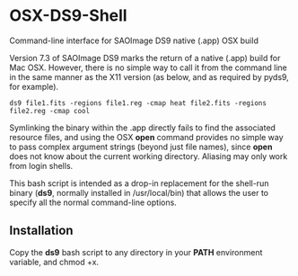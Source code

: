 OSX-DS9-Shell
=============

Command-line interface for SAOImage DS9 native (.app) OSX build

Version 7.3 of SAOImage DS9 marks the return of a native (.app) build for Mac OSX. However, there is no simple way to call it from the command line in the same manner as the X11 version (as below, and as required by pyds9, for example).

    ds9 file1.fits -regions file1.reg -cmap heat file2.fits -regions file2.reg -cmap cool

Symlinking the binary within the .app directly fails to find the associated resource files, and using the OSX **open** command provides no simple way to pass complex argument strings (beyond just file names), since **open** does not know about the current working directory. Aliasing may only work from login shells.

This bash script is intended as a drop-in replacement for the shell-run binary (**ds9**, normally installed in /usr/local/bin) that allows the user to specify all the normal command-line options.

Installation
------------
Copy the **ds9** bash script to any directory in your **PATH** environment variable, and chmod +x.
